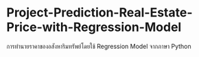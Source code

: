# Project-Prediction-Real-Estate-Price-with-Regression-Model
การทำนายราคาของอสังหาริมทรัพย์โดยใช้ Regression Model จากภาษา Python 

